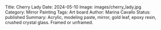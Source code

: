 Title: Cherry Lady
Date: 2024-05-10
Image: images/cherry_lady.jpg
Category: Mirror Painting
Tags: Art board
Author: Marina Cavallo
Status: published
Summary: Acrylic, modeling paste, mirror, gold leaf, epoxy resin, crushed crystal glass. Framed or unframed. 
